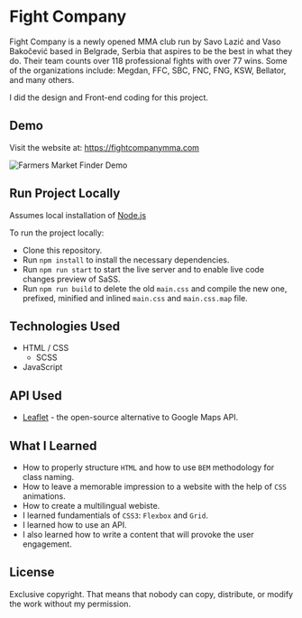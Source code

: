 # Fight Company
Fight Company is a newly opened MMA club run by Savo Lazić and Vaso Bakočević based in Belgrade, Serbia that aspires to be the best in what they do. Their team counts over 118 professional fights with over 77 wins. Some of the organizations include: Megdan, FFC, SBC, FNC, FNG, KSW, Bellator, and many others.

I did the design and Front-end coding for this project.

## Demo
Visit the website at: https://fightcompanymma.com

![Farmers Market Finder Demo](https://media.giphy.com/media/RxNJO5aWkuyod2CkxD/giphy.gif)

## Run Project Locally
Assumes local installation of [Node.js](https://nodejs.org/en/)

To run the project locally:
* Clone this repository.
* Run `npm install` to install the necessary dependencies.
* Run `npm run start` to start the live server and to enable live code changes preview of SaSS.
* Run `npm run build` to delete the old `main.css` and compile the new one, prefixed, minified and inlined `main.css` and `main.css.map` file.

## Technologies Used
* HTML / CSS
  * SCSS
* JavaScript

## API Used
* [Leaflet](https://leafletjs.com/) - the open-source alternative to Google Maps API.

## What I Learned
* How to properly structure `HTML` and how to use `BEM` methodology for class naming.
* How to leave a memorable impression to a website with the help of `CSS` animations.
* How to create a multilingual webiste.
* I learned fundamentials of `CSS3`: `Flexbox` and `Grid`.
* I learned how to use an API.
* I also learned how to write a content that will provoke the user engagement.

## License
Exclusive copyright. That means that nobody can copy, distribute, or modify the work without my permission.
